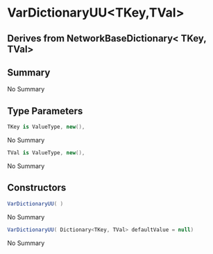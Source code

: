 # VarDictionaryUU<TKey,TVal>

## Derives from NetworkBaseDictionary< TKey, TVal>

## Summary

No Summary
## Type Parameters

```c#
TKey is ValueType, new(), 
```
No Summary
```c#
TVal is ValueType, new(), 
```
No Summary
## Constructors

```c#
VarDictionaryUU( ) 
```
No Summary
```c#
VarDictionaryUU( Dictionary<TKey, TVal> defaultValue = null) 
```
No Summary
